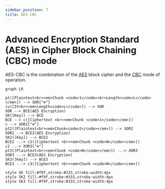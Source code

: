 ```yaml
---
sidebar_position: 7
title: AES-CBC
---
```


# Advanced Encryption Standard (AES) in Cipher Block Chaining (CBC) mode
AES-CBC is the combination of the [AES](aes) block cipher and the [CBC](cbc) mode of operation.

```mermaid
graph LR

pt([Plaintext<br><em>Chunk <code>1</code><br>Length<code>L</code></em>]) --> XOR["⊕"]
iv([IV<br><em>Length<code>L</code>]) --> XOR
XOR --> BCE(AES Encryption)
SK([Key]) --> BCE
BCE --> c([Ciphertext <br><em>Chunk <code>1</code></em>])
c --> XOR2["⊕"]
pt2([Plaintext<br><em>Chunk<code>2</code></em>]) --> XOR2
XOR2 --> BCE2(AES Encryption)
SK2([Key]) --> BCE2
BCE2 -.-> c2([Ciphertext <br><em>Chunk <code>N</code></em>])
c2 -.-> XOR3["⊕"]
pt3([Plaintext<br><em>Chunk <code>N</code></em>]) -.-> XOR3
XOR3 -.-> BCE3(AES Encryption)
SK3([Key]) --> BCE3
BCE3 -.-> c3([Ciphertext <br><em>Chunk <code>N</code></em>])

style SK fill:#f9f,stroke:#333,stroke-width:4px
style SK2 fill:#f9f,stroke:#333,stroke-width:4px
style SK3 fill:#f9f,stroke:#333,stroke-width:4px
```